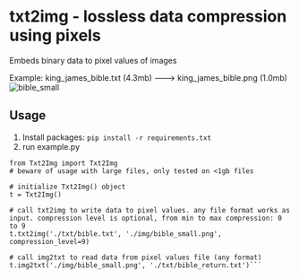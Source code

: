 # txt2img - lossless data compression using pixels
Embeds binary data to pixel values of images

Example:
king_james_bible.txt (4.3mb) ---> king_james_bible.png (1.0mb)
![bible_small](https://github.com/user-attachments/assets/9d47be7d-2c6d-4dd8-89c8-c90871dcd5fd)

## Usage
1. Install packages: ```pip install -r requirements.txt```
2. run example.py
```
from Txt2Img import Txt2Img
# beware of usage with large files, only tested on <1gb files

# initialize Txt2Img() object
t = Txt2Img()

# call txt2img to write data to pixel values. any file format works as input. compression level is optional, from min to max compression: 0 to 9
t.txt2img('./txt/bible.txt', './img/bible_small.png', compression_level=9)
 
# call img2txt to read data from pixel values file (any format)
t.img2txt('./img/bible_small.png', './txt/bible_return.txt')```
